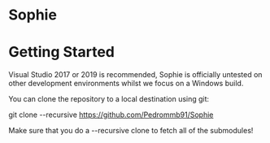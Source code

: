 # Sophie

# Getting Started
Visual Studio 2017 or 2019 is recommended, Sophie is officially untested on other development environments whilst we focus on a Windows build.

You can clone the repository to a local destination using git:

git clone --recursive https://github.com/Pedrommb91/Sophie

Make sure that you do a --recursive clone to fetch all of the submodules!